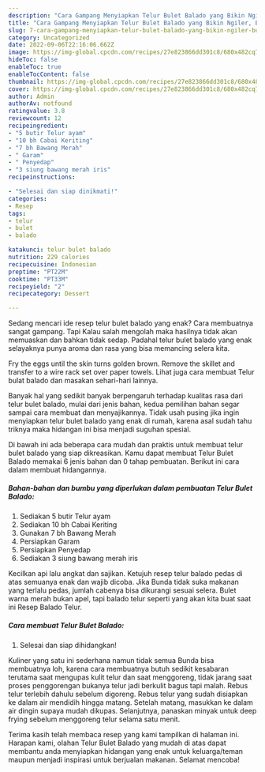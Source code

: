 ```yaml
---
description: "Cara Gampang Menyiapkan Telur Bulet Balado yang Bikin Ngiler, Buat Buka Puasa Menggugah Selera"
title: "Cara Gampang Menyiapkan Telur Bulet Balado yang Bikin Ngiler, Buat Buka Puasa Menggugah Selera"
slug: 7-cara-gampang-menyiapkan-telur-bulet-balado-yang-bikin-ngiler-buat-buka-puasa-menggugah-selera
category: Uncategorized
date: 2022-09-06T22:16:06.662Z
image: https://img-global.cpcdn.com/recipes/27e823866dd301c8/680x482cq70/telur-bulet-balado-foto-resep-utama.jpg
hideToc: false
enableToc: true
enableTocContent: false
thumbnail: https://img-global.cpcdn.com/recipes/27e823866dd301c8/680x482cq70/telur-bulet-balado-foto-resep-utama.jpg
cover: https://img-global.cpcdn.com/recipes/27e823866dd301c8/680x482cq70/telur-bulet-balado-foto-resep-utama.jpg
author: Admin
authorAv: notfound
ratingvalue: 3.8
reviewcount: 12
recipeingredient:
- "5 butir Telur ayam"
- "10 bh Cabai Keriting"
- "7 bh Bawang Merah"
- " Garam"
- " Penyedap"
- "3 siung bawang merah iris"
recipeinstructions:

- "Selesai dan siap dinikmati!"
categories:
- Resep
tags:
- telur
- bulet
- balado

katakunci: telur bulet balado 
nutrition: 229 calories
recipecuisine: Indonesian
preptime: "PT22M"
cooktime: "PT33M"
recipeyield: "2"
recipecategory: Dessert

---
```



Sedang mencari ide resep telur bulet balado yang enak? Cara membuatnya sangat gampang. Tapi Kalau salah mengolah maka hasilnya tidak akan memuaskan dan bahkan tidak sedap. Padahal telur bulet balado yang enak selayaknya punya aroma dan rasa yang bisa memancing selera kita.


Fry the eggs until the skin turns golden brown. Remove the skillet and transfer to a wire rack set over paper towels. Lihat juga cara membuat Telur bulat balado dan masakan sehari-hari lainnya.

Banyak hal yang sedikit banyak berpengaruh terhadap kualitas rasa dari telur bulet balado, mulai dari jenis bahan, kedua pemilihan bahan segar sampai cara membuat dan menyajikannya. Tidak usah pusing jika ingin menyiapkan telur bulet balado yang enak di rumah, karena asal sudah tahu triknya maka hidangan ini bisa menjadi suguhan spesial.


Di bawah ini ada beberapa cara mudah dan praktis untuk membuat telur bulet balado yang siap dikreasikan. Kamu dapat membuat Telur Bulet Balado memakai 6 jenis bahan dan 0 tahap pembuatan. Berikut ini cara dalam membuat hidangannya.

<!--inarticleads1-->

##### Bahan-bahan dan bumbu yang diperlukan dalam pembuatan Telur Bulet Balado:

1. Sediakan 5 butir Telur ayam
1. Sediakan 10 bh Cabai Keriting
1. Gunakan 7 bh Bawang Merah
1. Persiapkan  Garam
1. Persiapkan  Penyedap
1. Sediakan 3 siung bawang merah iris


Kecilkan api lalu angkat dan sajikan. Ketujuh resep telur balado pedas di atas semuanya enak dan wajib dicoba. Jika Bunda tidak suka makanan yang terlalu pedas, jumlah cabenya bisa dikurangi sesuai selera. Bulet warna merah bukan apel, tapi balado telur seperti yang akan kita buat saat ini Resep Balado Telur. 

<!--inarticleads2-->

##### Cara membuat Telur Bulet Balado:


1. Selesai dan siap dihidangkan!

Kuliner yang satu ini sederhana namun tidak semua Bunda bisa membuatnya loh, karena cara membuatnya butuh sedikit kesabaran terutama saat mengupas kulit telur dan saat menggoreng, tidak jarang saat proses penggorengan bukanya telur jadi berkulit bagus tapi malah. Rebus telur terlebih dahulu sebelum digoreng. Rebus telur yang sudah disiapkan ke dalam air mendidih hingga matang. Setelah matang, masukkan ke dalam air dingin supaya mudah dikupas. Selanjutnya, panaskan minyak untuk deep frying sebelum menggoreng telur selama satu menit. 

Terima kasih telah membaca resep yang kami tampilkan di halaman ini. Harapan kami, olahan Telur Bulet Balado yang mudah di atas dapat membantu anda menyiapkan hidangan yang enak untuk keluarga/teman maupun menjadi inspirasi untuk berjualan makanan. Selamat mencoba!
